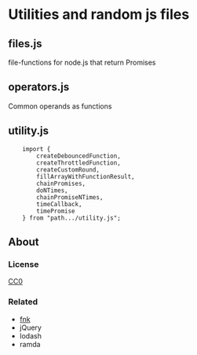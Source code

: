 # Utilities and random js files


## files.js

file-functions for node.js that return Promises


## operators.js

Common operands as functions


## utility.js

```
    import {
        createDebouncedFunction,
        createThrottledFunction,
        createCustomRound,
        fillArrayWithFunctionResult,
        chainPromises,
        doNTimes,
        chainPromiseNTimes,
        timeCallback,
        timePromise
    } from "path.../utility.js";
```

## About

### License

[CC0](license.txt)

### Related

 * [fnk](https://github.com/seanohue/fnk)
 * jQuery
 * lodash
 * ramda